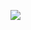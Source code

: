 <a><img src="https://github-readme-stats.vercel.app/api?username=hotdawgg&show_icons=true&theme=maroongold"></a>
